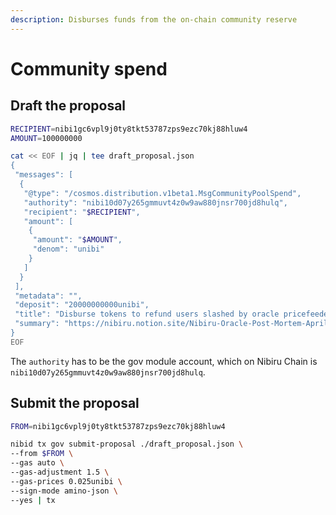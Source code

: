 ```yaml
---
description: Disburses funds from the on-chain community reserve
---
```


# Community spend

## Draft the proposal

```bash
RECIPIENT=nibi1gc6vpl9j0ty8tkt53787zps9ezc70kj88hluw4
AMOUNT=100000000

cat << EOF | jq | tee draft_proposal.json
{
 "messages": [
  {
   "@type": "/cosmos.distribution.v1beta1.MsgCommunityPoolSpend",
   "authority": "nibi10d07y265gmmuvt4z0w9aw880jnsr700jd8hulq",
   "recipient": "$RECIPIENT",
   "amount": [
    {
     "amount": "$AMOUNT",
     "denom": "unibi"
    }
   ]
  }
 ],
 "metadata": "",
 "deposit": "20000000000unibi",
 "title": "Disburse tokens to refund users slashed by oracle pricefeeder bug on 04-24-2024.",
 "summary": "https://nibiru.notion.site/Nibiru-Oracle-Post-Mortem-April-2024-d009af996f3c4fb399d805ecbe2dee14"
}
EOF
```

The `authority` has to be the gov module account, which on Nibiru Chain is `nibi10d07y265gmmuvt4z0w9aw880jnsr700jd8hulq`.&#x20;

## Submit the proposal

```bash
FROM=nibi1gc6vpl9j0ty8tkt53787zps9ezc70kj88hluw4

nibid tx gov submit-proposal ./draft_proposal.json \
--from $FROM \
--gas auto \
--gas-adjustment 1.5 \
--gas-prices 0.025unibi \
--sign-mode amino-json \
--yes | tx
```
